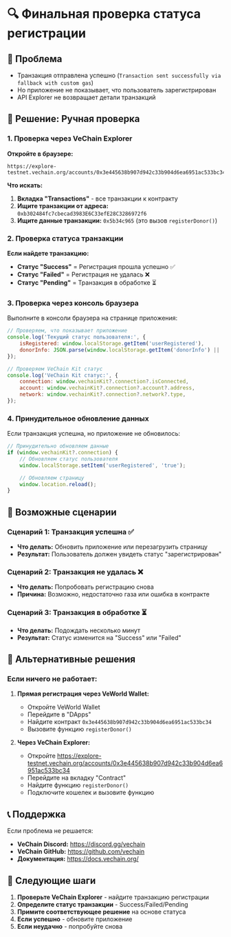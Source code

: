 # 🔍 Финальная проверка статуса регистрации

## 🚨 Проблема

- Транзакция отправлена успешно (`Transaction sent successfully via fallback with custom gas`)
- Но приложение не показывает, что пользователь зарегистрирован
- API Explorer не возвращает детали транзакций

## 🔧 Решение: Ручная проверка

### 1. Проверка через VeChain Explorer

**Откройте в браузере:**

```
https://explore-testnet.vechain.org/accounts/0x3e445638b907d942c33b904d6ea6951ac533bc34
```

**Что искать:**

1. **Вкладка "Transactions"** - все транзакции к контракту
2. **Ищите транзакции от адреса:** `0xb302484fc7cbecad3983E6C33efE28C3286972f6`
3. **Ищите данные транзакции:** `0x5b34c965` (это вызов `registerDonor()`)

### 2. Проверка статуса транзакции

**Если найдете транзакцию:**

- **Статус "Success"** = Регистрация прошла успешно ✅
- **Статус "Failed"** = Регистрация не удалась ❌
- **Статус "Pending"** = Транзакция в обработке ⏳

### 3. Проверка через консоль браузера

Выполните в консоли браузера на странице приложения:

```javascript
// Проверяем, что показывает приложение
console.log('Текущий статус пользователя:', {
	isRegistered: window.localStorage.getItem('userRegistered'),
	donorInfo: JSON.parse(window.localStorage.getItem('donorInfo') || '{}'),
});

// Проверяем VeChain Kit статус
console.log('VeChain Kit статус:', {
	connection: window.vechainKit?.connection?.isConnected,
	account: window.vechainKit?.connection?.account?.address,
	network: window.vechainKit?.connection?.network?.type,
});
```

### 4. Принудительное обновление данных

Если транзакция успешна, но приложение не обновилось:

```javascript
// Принудительно обновляем данные
if (window.vechainKit?.connection) {
	// Обновляем статус пользователя
	window.localStorage.setItem('userRegistered', 'true');

	// Обновляем страницу
	window.location.reload();
}
```

## 🎯 Возможные сценарии

### Сценарий 1: Транзакция успешна ✅

- **Что делать:** Обновить приложение или перезагрузить страницу
- **Результат:** Пользователь должен увидеть статус "зарегистрирован"

### Сценарий 2: Транзакция не удалась ❌

- **Что делать:** Попробовать регистрацию снова
- **Причина:** Возможно, недостаточно газа или ошибка в контракте

### Сценарий 3: Транзакция в обработке ⏳

- **Что делать:** Подождать несколько минут
- **Результат:** Статус изменится на "Success" или "Failed"

## 🔧 Альтернативные решения

### Если ничего не работает:

1. **Прямая регистрация через VeWorld Wallet:**

   - Откройте VeWorld Wallet
   - Перейдите в "DApps"
   - Найдите контракт `0x3e445638b907d942c33b904d6ea6951ac533bc34`
   - Вызовите функцию `registerDonor()`

2. **Через VeChain Explorer:**
   - Откройте https://explore-testnet.vechain.org/accounts/0x3e445638b907d942c33b904d6ea6951ac533bc34
   - Перейдите на вкладку "Contract"
   - Найдите функцию `registerDonor()`
   - Подключите кошелек и вызовите функцию

## 📞 Поддержка

Если проблема не решается:

- **VeChain Discord:** https://discord.gg/vechain
- **VeChain GitHub:** https://github.com/vechain
- **Документация:** https://docs.vechain.org/

## 🎯 Следующие шаги

1. **Проверьте VeChain Explorer** - найдите транзакцию регистрации
2. **Определите статус транзакции** - Success/Failed/Pending
3. **Примите соответствующее решение** на основе статуса
4. **Если успешно** - обновите приложение
5. **Если неудачно** - попробуйте снова
